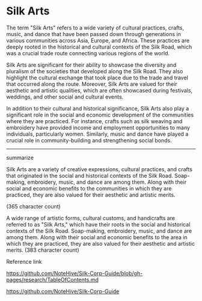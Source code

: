 # Silk Arts

The term "Silk Arts" refers to a wide variety of cultural practices, crafts, music, and dance that have been passed down through generations in various communities across Asia, Europe, and Africa. These practices are deeply rooted in the historical and cultural contexts of the Silk Road, which was a crucial trade route connecting various regions of the world.

Silk Arts are significant for their ability to showcase the diversity and pluralism of the societies that developed along the Silk Road. They also highlight the cultural exchange that took place due to the trade and travel that occurred along the route. Moreover, Silk Arts are valued for their aesthetic and artistic qualities, which are often showcased during festivals, weddings, and other social and cultural events.

In addition to their cultural and historical significance, Silk Arts also play a significant role in the social and economic development of the communities where they are practiced. For instance, crafts such as silk weaving and embroidery have provided income and employment opportunities to many individuals, particularly women. Similarly, music and dance have played a crucial role in community-building and strengthening social bonds.



-----


summarize

Silk Arts are a variety of creative expressions, cultural practices, and crafts that originated in the social and historical contexts of the Silk Road. Soap-making, embroidery, music, and dance are among them. Along with their social and economic benefits to the communities in which they are practiced, they are also valued for their aesthetic and artistic merits.

(365 character count)


A wide range of artistic forms, cultural customs, and handicrafts are referred to as "Silk Arts," which have their roots in the social and historical contexts of the Silk Road. Soap-making, embroidery, music, and dance are among them. Along with their social and economic benefits to the area in which they are practiced, they are also valued for their aesthetic and artistic merits.  (383 character count)



Reference link

https://github.com/NoteHive/Silk-Corp-Guide/blob/gh-pages/research/TableOfContents.md

https://github.com/NoteHive/Silk-Corp-Guide
